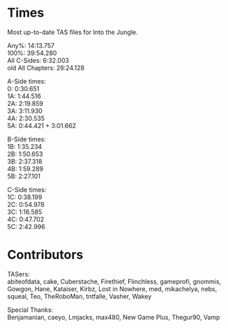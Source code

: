# Times
Most up-to-date TAS files for Into the Jungle.

Any%: 14:13.757  
100%: 39:54.280  
All C-Sides: 6:32.003  
old All Chapters: 26:24.128

A-Side times:  
0:   0:30.651  
1A:  1:44.516  
2A:  2:19.859  
3A:  3:11.930  
4A:  2:30.535  
5A:  0:44.421 + 3:01.662

B-Side times:  
1B:  1:35.234  
2B:  1:50.653  
3B:  2:37.318  
4B:  1:59.289  
5B:  2:27.101

C-Side times:  
1C:  0:38.199  
2C:  0:54.978  
3C:  1:16.585  
4C:  0:47.702  
5C:  2:42.996

# Contributors
TASers:  
abiteofdata, cake, Cuberstache, Firethief, Flinchless, gameprofi, gnommis, Gowgon, Hane, Kataiser, Kirbz, Lost in Nowhere, med, mikachelya, nebs, squeal, Teo, TheRoboMan, tntfalle, Vasher, Wakey

Special Thanks:  
Benjamanian, caeyo, Lmjacks, max480, New Game Plus, Thegur90, Vamp